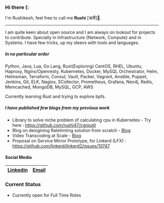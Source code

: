 ### Hi there (: 

I'm Rushikesh, feel free to call me **Rushi** [ऋषी]🧔.

---
I am quite keen about open source and I am always on lookout for projects to contribute. Specially in Infrastructure {Network, Compute} and in Systems.
I have few tricks, up my sleevs with tools and languages.

##### In no particular order
 Python, Java, Lua, Go Lang, Rust(Exploring)
 CentOS, RHEL, Ubuntu,
 Haproxy, Nginx/Openresty,
 Kubernetes, Docker, MySQL Orchestrator, 
 Helm, Helmsman, 
 Terraform, Consul, Vault, Packer, Vagrant, 
 Ansible, Puppet, Jenkins, Git,
 ELK, Nagios, SCollector, Prometheus, Grafana, Neo4j,
 Redis, Memcached, MongoDB, MySQL,
 GCP, AWS

Currently learning Rust and trying to explore bpfs.

##### I have published few blogs from my previous work
* Library to solve niche problem of calculating cpu in Kubernetes - Try here : https://github.com/rushi47/cgrputil
* Blog on desigining Ratelimting solution from scratch - [Blog](https://www.egnyte.com/blog/post/how-egnyte-uses-rate-limiting-to-dynamically-scale)
* Video Transcoding at Scale - [Blog](https://www.egnyte.com/blog/post/transcoding-how-we-serve-videos-at-scale)
* Proposal on Service Mirror Prototype, for Linkerd (LFX) : https://github.com/linkerd/linkerd2/issues/10747
#### Social Media  

[Linkedin](https://linkedin.com/in/rushikeshbutley) | [Email](rushikeshbutley@gmail.com)
| - | - |

### Current Status
* Currently open for Full Time Roles
